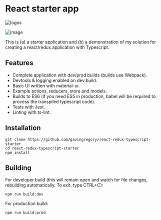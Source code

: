 # React starter app

![logos](https://user-images.githubusercontent.com/8677029/27766759-56a25066-5ea9-11e7-81e1-76c3f3d20576.png)

![image](https://user-images.githubusercontent.com/8677029/27766316-1f76a736-5e9a-11e7-92e4-6a242b053459.png)

This is (a) a starter application and (b) a demonstration of my solution for creating a react/redux application with Typescript.

## Features

* Complete application with dev/prod builds (builds use Webpack).
* Devtools & logging enabled on dev build.
* Basic UI written with material-ui.
* Example actions, reducers, store and models.
* Builds to ES6 (if you need ES5 in production, babel will be required to process the transpiled typescript code).
* Tests with Jest.
* Linting with ts-lint.

## Installation

```
git clone https://github.com/gavingregory/react-redux-typescript-starter
cd react-redux-typescript-starter
npm install
```

## Building

For developer build (this will remain open and watch for file changes, rebuilding automatically. To exit, type CTRL+C):
```
npm run build:dev
```

For production build:
```
npm run build:prod
```
